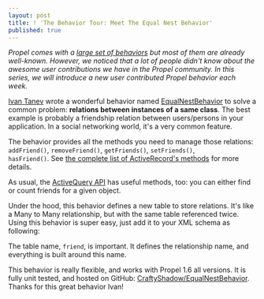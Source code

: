 ```yaml
---
layout: post
title: ! 'The Behavior Tour: Meet The Equal Nest Behavior'
published: true
---
```

<p><em>Propel comes with a <a href="http://www.propelorm.org/documentation/#behaviors_reference">large set of behaviors</a>&nbsp;but most of them are already well-known. However, we noticed that a lot of people didn't know about the awesome user contributions we have in the Propel community.&nbsp;</em><em>In this series, we will introduce a new user contributed Propel behavior each week.</em></p>
<p><a href="https://github.com/CraftyShadow">Ivan Tanev</a>&nbsp;wrote a wonderful behavior named&nbsp;<a href="https://github.com/CraftyShadow/EqualNestBehavior">EqualNestBehavior</a>&nbsp;to solve a common problem: <strong>relations between instances of a same class</strong>. The best example is probably a friendship relation between users/persons in your application. In a social networking world, it's a very common feature.<!--more--></p>
<p>The behavior provides all the methods you need to manage those relations: <code>addFriend()</code>, <code>removeFriend()</code>, <code>getFriends()</code>, <code>setFriends()</code>, <code>hasFriend()</code>.&nbsp;See&nbsp;<a href="https://github.com/CraftyShadow/EqualNestBehavior#activerecord-api">the complete list of ActiveRecord's methods</a>&nbsp;for more details.</p>
<p><script src="https://gist.github.com/fd31fb9a18cf21f5f519.js"></script></p>
<p>As usual, the <a href="https://github.com/CraftyShadow/EqualNestBehavior#activequery-api">ActiveQuery API</a> has useful methods, too: you can either find or count friends for a given object.</p>
<p>Under the hood, this behavior defines a new table to store relations. It's like a Many to Many relationship, but with the same table referenced twice. Using this behavior is super easy, just add it to your XML schema as following:</p>
<p><script src="https://gist.github.com/ea38fb87e8f7b7cea8dc.js"></script></p>
<p>The table name,&nbsp;<code>friend</code>, is important. It defines the relationship name, and everything is built around this name.</p>
<p>This behavior is really flexible, and works with Propel 1.6 all versions.&nbsp;It is fully unit tested, and hosted on GitHub: <a href="https://github.com/CraftyShadow/EqualNestBehavior">CraftyShadow/EqualNestBehavior</a>. Thanks for this great behavior Ivan!</p>
